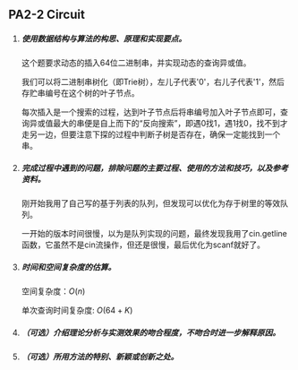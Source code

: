 ## PA2-2 Circuit

1. ##### 使用数据结构与算法的构思、原理和实现要点。

    这个题要求动态的插入64位二进制串，并实现动态的查询异或值。

    我们可以将二进制串树化（即Trie树），左儿子代表'0'，右儿子代表'1'，然后存贮串编号在这个树的叶子节点。

    每次插入是一个搜索的过程，达到叶子节点后将串编号加入叶子节点即可，查询异或值最大的串便是自上而下的“反向搜索”，即遇0找1，遇1找0，找不到才走另一边，但要注意下探的过程中判断子树是否存在，确保一定能找到一个串。

2. ##### 完成过程中遇到的问题，排除问题的主要过程、使用的方法和技巧，以及参考资料。

    刚开始我用了自己写的基于列表的队列，但发现可以优化为存于树里的等效队列。

    一开始的版本时间很慢，以为是队列实现的问题，最终发现我用了cin.getline函数，它虽然不是cin流操作，但还是很慢，最后优化为scanf就好了。

3. ##### 时间和空间复杂度的估算。

    空间复杂度：$O(n)$

    单次查询时间复杂度: $O(64+K)$

4. ##### （可选）介绍理论分析与实测效果的吻合程度，不吻合时进一步解释原因。

5. ##### （可选）所用方法的特别、新颖或创新之处。